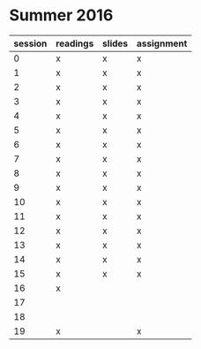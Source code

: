 # Summer 2016

| session | readings | slides | assignment |
| ------- | -------- | ------ | ---------- |
| 0       | x        | x      | x          |
| 1       | x        | x      | x          |
| 2       | x        | x      | x          |
| 3       | x        | x      | x          |
| 4       | x        | x      | x          |
| 5       | x        | x      | x          |
| 6       | x        | x      | x          |
| 7       | x        | x      | x          |
| 8       | x        | x      | x          |
| 9       | x        | x      | x          |
| 10      | x        | x      | x          |
| 11      | x        | x      | x          |
| 12      | x        | x      | x          |
| 13      | x        | x      | x          |
| 14      | x        | x      | x          |
| 15      | x        | x      | x          |
| 16      | x        |        |            |
| 17      |          |        |            |
| 18      |          |        |            |
| 19      | x        |        | x          |
